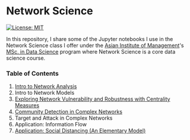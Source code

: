 # Network Science

[![License: MIT](https://img.shields.io/badge/License-MIT-yellow.svg)](https://github.com/eflegara/Network-Science-Lectures/blob/master/LICENSE.md)

In this repository, I share some of the Jupyter notebooks I use in the Network Science class I offer under the [Asian Institute of Management](https://aim.edu/)'s [MSc. in Data Science](https://erikalegara.site/msds-unplugged/) program where Network Science is a core data science course.

### Table of Contents

1. [Intro to Network Analysis](https://github.com/eflegara/Network-Science/blob/master/Intro%20to%20Network%20Analysis.ipynb)
2. Intro to Network Models
3. [Exploring Network Vulnerability and Robustness with Centrality Measures](https://github.com/eflegara/Network-Science/blob/master/Centrality%20Measures.ipynb)
4. [Community Detection in Complex Networks](https://github.com/eflegara/Network-Science/blob/master/Community%20Detection.ipynb)
5. Target and Attack in Complex Networks
6. Application: Information Flow
7. [Application: Social Distancing (An Elementary Model)](https://github.com/eflegara/Network-Science/blob/master/Exploring%20Social%20Distancing.ipynb)
